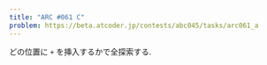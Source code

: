 ```yaml
---
title: "ARC #061 C"
problem: https://beta.atcoder.jp/contests/abc045/tasks/arc061_a
---
```

どの位置に `+` を挿入するかで全探索する.
